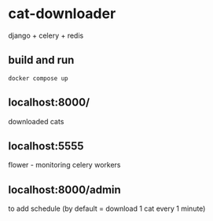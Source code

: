 # cat-downloader
django + celery + redis
## build and run
<code>docker compose up</code>
## localhost:8000/
downloaded cats
## localhost:5555
flower - monitoring celery workers
## localhost:8000/admin
to add schedule (by default = download 1 cat every 1 minute)
